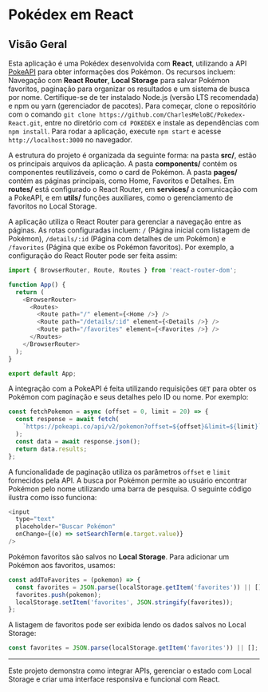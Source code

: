 # Pokédex em React

## **Visão Geral**
Esta aplicação é uma Pokédex desenvolvida com **React**, utilizando a API [PokeAPI](https://pokeapi.co/) para obter informações dos Pokémon. Os recursos incluem: Navegação com **React Router**, **Local Storage** para salvar Pokémon favoritos, paginação para organizar os resultados e um sistema de busca por nome. Certifique-se de ter instalado Node.js (versão LTS recomendada) e npm ou yarn (gerenciador de pacotes). Para começar, clone o repositório com o comando `git clone https://github.com/CharlesMeloBC/Pokedex-React.git`, entre no diretório com `cd POKEDEX` e instale as dependências com `npm install`. Para rodar a aplicação, execute `npm start` e acesse `http://localhost:3000` no navegador.

A estrutura do projeto é organizada da seguinte forma: na pasta **src/**, estão os principais arquivos da aplicação. A pasta **components/** contém os componentes reutilizáveis, como o card de Pokémon. A pasta **pages/** contém as páginas principais, como Home, Favoritos e Detalhes. Em **routes/** está configurado o React Router, em **services/** a comunicação com a PokeAPI, e em **utils/** funções auxiliares, como o gerenciamento de favoritos no Local Storage.

A aplicação utiliza o React Router para gerenciar a navegação entre as páginas. As rotas configuradas incluem: `/` (Página inicial com listagem de Pokémon), `/details/:id` (Página com detalhes de um Pokémon) e `/favorites` (Página que exibe os Pokémon favoritos). Por exemplo, a configuração do React Router pode ser feita assim:
```javascript
import { BrowserRouter, Route, Routes } from 'react-router-dom';

function App() {
  return (
    <BrowserRouter>
      <Routes>
        <Route path="/" element={<Home />} />
        <Route path="/details/:id" element={<Details />} />
        <Route path="/favorites" element={<Favorites />} />
      </Routes>
    </BrowserRouter>
  );
}

export default App;
```
A integração com a PokeAPI é feita utilizando requisições `GET` para obter os Pokémon com paginação e seus detalhes pelo ID ou nome. Por exemplo:
```javascript
const fetchPokemon = async (offset = 0, limit = 20) => {
  const response = await fetch(
    `https://pokeapi.co/api/v2/pokemon?offset=${offset}&limit=${limit}`
  );
  const data = await response.json();
  return data.results;
};
```
A funcionalidade de paginação utiliza os parâmetros `offset` e `limit` fornecidos pela API. A busca por Pokémon permite ao usuário encontrar Pokémon pelo nome utilizando uma barra de pesquisa. O seguinte código ilustra como isso funciona:
```javascript
<input
  type="text"
  placeholder="Buscar Pokémon"
  onChange={(e) => setSearchTerm(e.target.value)}
/>
```

Pokémon favoritos são salvos no **Local Storage**. Para adicionar um Pokémon aos favoritos, usamos:
```javascript
const addToFavorites = (pokemon) => {
  const favorites = JSON.parse(localStorage.getItem('favorites')) || [];
  favorites.push(pokemon);
  localStorage.setItem('favorites', JSON.stringify(favorites));
};
```
A listagem de favoritos pode ser exibida lendo os dados salvos no Local Storage:
```javascript
const favorites = JSON.parse(localStorage.getItem('favorites')) || [];
```

---

Este projeto demonstra como integrar APIs, gerenciar o estado com Local Storage e criar uma interface responsiva e funcional com React.
